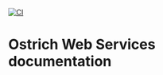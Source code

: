 [![CI](https://github.com/deepagro/ows_docs/actions/workflows/integrate.yml/badge.svg)](https://github.com/deepagro/ows_docs/actions/workflows/integrate.yml)

# Ostrich Web Services documentation
